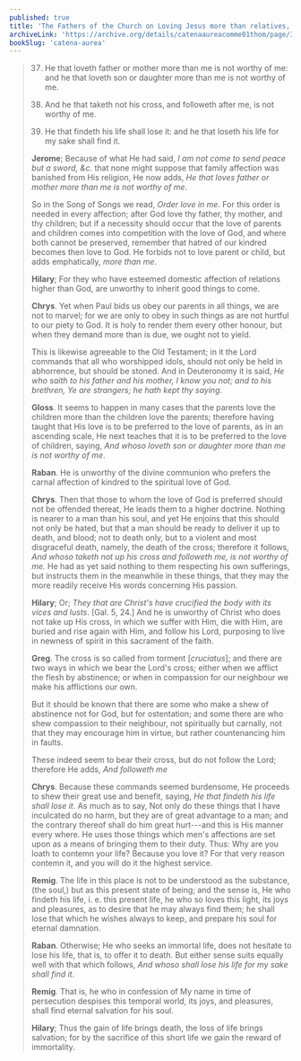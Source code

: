 ```yaml
---
published: true
title: 'The Fathers of the Church on Loving Jesus more than relatives, and Carrying our Cross and Following Him'
archiveLink: 'https://archive.org/details/catenaaureacomme01thom/page/397?view=theater'
bookSlug: 'catena-aurea'
---
```


> 37. He that loveth father or mother more than me is not worthy of me: and he that loveth son or daughter more than me is not worthy of me.
> 
> 38. And he that taketh not his cross, and followeth after me, is not worthy of me.
> 
> 39. He that findeth his life shall lose it: and he that loseth his life for my sake shall find it.
> 
> **Jerome**; Because of what He had said, *I am not come to send peace but a sword, &c.* that none might suppose that family affection was banished from His religion, He now adds, *He that loves father or mother more than me is not worthy of me*.
> 
> So in the Song of Songs we read, *Order love in me*. For this order is needed in every affection; after God love thy father, thy mother, and thy children; but if a necessity should occur that the love of parents and children comes into competition with the love of God, and where both cannot be preserved, remember that hatred of our kindred becomes then love to God. He forbids not to love parent or child, but adds emphatically, *more than me*.
> 
> **Hilary**; For they who have esteemed domestic affection of relations higher than God, are unworthy to inherit good things to come.
> 
> **Chrys**. Yet when Paul bids us obey our parents in all things, we are not to marvel; for we are only to obey in such things as are not hurtful to our piety to God. It is holy to render them every other honour, but when they demand more than is due, we ought not to yield.
> 
> This is likewise agreeable to the Old Testament; in it the Lord commands that all who worshipped idols, should not only be held in abhorrence, but should be stoned. And in Deuteronomy it is said, *He who saith to his father and his mother, I know you not; and to his brethren, Ye are strangers; he hath kept thy saying*.
> 
> **Gloss**. It seems to happen in many cases that the parents love the children more than the children love the parents; therefore having taught that His love is to be preferred to the love of parents, as in an ascending scale, He next teaches that it is to be preferred to the love of children, saying, *And whoso loveth son or daughter more than me is not worthy of me*.
> 
> **Raban**. He is unworthy of the divine communion who prefers the carnal affection of kindred to the spiritual love of God.
> 
> **Chrys**. Then that those to whom the love of God is preferred should not be offended thereat, He leads them to a higher doctrine. Nothing is nearer to a man than his soul, and yet He enjoins that this should not only be hated, but that a man should be ready to deliver it up to death, and blood; not to death only, but to a violent and most disgraceful death, namely, the death of the cross; therefore it follows, *And whoso taketh not up his cross and followeth me, is not worthy of me.* He had as yet said nothing to them respecting his own sufferings, but instructs them in the meanwhile in these things, that they may the more readily receive His words concerning His passion.
> 
> **Hilary**; Or; *They that are Christ's have crucified the body with its vices and lusts*. [Gal. 5, 24.] And he is unworthy of Christ who does not take up His cross, in which we suffer with Him, die with Him, are buried and rise again with Him, and follow his Lord, purposing to live in newness of spirit in this sacrament of the faith.
> 
> **Greg**. The cross is so called from torment [*cruciatus*]; and there are two ways in which we bear the Lord's cross; either when we afflict the flesh by abstinence; or when in compassion for our neighbour we make his afflictions our own.
> 
> But it should be known that there are some who make a shew of abstinence not for God, but for ostentation; and some there are who shew compassion to their neighbour, not spiritually but carnally, not that they may encourage him in virtue, but rather countenancing him in faults.
> 
> These indeed seem to bear their cross, but do not follow the Lord; therefore He adds, *And followeth me*
> 
> **Chrys**. Because these commands seemed burdensome, He proceeds to shew their great use and benefit, saying, *He that findeth his life shall lose it*. As much as to say, Not only do these things that I have inculcated do no harm, but they are of great advantage to a man; and the contrary thereof shall do him great hurt---and this is His manner every where. He uses those things which men's affections are set upon as a means of bringing them to their duty. Thus: Why are you loath to contemn your life? Because you love it? For that very reason contemn it, and you will do it the highest service.
> 
> **Remig**. The life in this place is not to be understood as the substance, (the soul,) but as this present state of being; and the sense is, He who findeth his life, i. e. this present life, he who so loves this light, its joys and pleasures, as to desire that he may always find them; he shall lose that which he wishes always to keep, and prepare his soul for eternal damnation.
> 
> **Raban**. Otherwise; He who seeks an immortal life, does not hesitate to lose his life, that is, to offer it to death. But either sense suits equally well with that which follows, *And whoso shall lose his life for my sake shall find it*.
> 
> **Remig**. That is, he who in confession of My name in time of persecution despises this temporal world, its joys, and pleasures, shall find eternal salvation for his soul.
> 
> **Hilary**; Thus the gain of life brings death, the loss of life brings salvation; for by the sacrifice of this short life we gain the reward of immortality.
